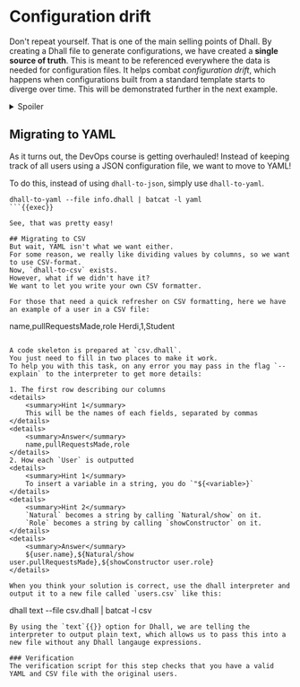 # Configuration drift
Don't repeat yourself.
That is one of the main selling points of Dhall.
By creating a Dhall file to generate configurations, we have created a **single source of truth**.
This is meant to be referenced everywhere the data is needed for configuration files.
It helps combat *configuration drift*, which happens when configurations built from a standard template starts to diverge over time.
This will be demonstrated further in the next example.

<details>
    <summary>Spoiler</summary>
    hello
</details>

## Migrating to YAML
As it turns out, the DevOps course is getting overhauled!
Instead of keeping track of all users using a JSON configuration file, we want to move to YAML!

To do this, instead of using `dhall-to-json`, simply use `dhall-to-yaml`.
```
dhall-to-yaml --file info.dhall | batcat -l yaml
```{{exec}}

See, that was pretty easy!

## Migrating to CSV
But wait, YAML isn't what we want either.
For some reason, we really like dividing values by columns, so we want to use CSV-format.
Now, `dhall-to-csv` exists.
However, what if we didn't have it?
We want to let you write your own CSV formatter.

For those that need a quick refresher on CSV formatting, here we have an example of a user in a CSV file:
```
name,pullRequestsMade,role
Herdi,1,Student
```{{}}

A code skeleton is prepared at `csv.dhall`.
You just need to fill in two places to make it work.
To help you with this task, on any error you may pass in the flag `--explain` to the interpreter to get more details:

1. The first row describing our columns
<details>
    <summary>Hint 1</summary>
    This will be the names of each fields, separated by commas
</details>
<details>
    <summary>Answer</summary>
    name,pullRequestsMade,role
</details>
2. How each `User` is outputted
<details>
    <summary>Hint 1</summary>
    To insert a variable in a string, you do `"${<variable>}`
</details>
<details>
    <summary>Hint 2</summary>
    `Natural` becomes a string by calling `Natural/show` on it.
    `Role` becomes a string by calling `showConstructor` on it.
</details>
<details>
    <summary>Answer</summary>
    ${user.name},${Natural/show user.pullRequestsMade},${showConstructor user.role}
</details>

When you think your solution is correct, use the dhall interpreter and output it to a new file called `users.csv` like this:
```
dhall text --file csv.dhall | batcat -l csv
```{{exec}}
By using the `text`{{}} option for Dhall, we are telling the interpreter to output plain text, which allows us to pass this into a new file without any Dhall langauge expressions.

### Verification
The verification script for this step checks that you have a valid YAML and CSV file with the original users.

